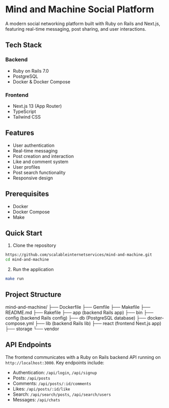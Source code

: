 # Mind and Machine Social Platform

A modern social networking platform built with Ruby on Rails and Next.js, featuring real-time messaging, post sharing, and user interactions.

## Tech Stack

### Backend
- Ruby on Rails 7.0
- PostgreSQL
- Docker & Docker Compose

### Frontend
- Next.js 13 (App Router)
- TypeScript
- Tailwind CSS

## Features
- User authentication
- Real-time messaging
- Post creation and interaction
- Like and comment system
- User profiles
- Post search functionality
- Responsive design

## Prerequisites
- Docker
- Docker Compose
- Make

## Quick Start

1. Clone the repository
```bash
https://github.com/scalableinternetservices/mind-and-machine.git
cd mind-and-machine
```

2. Run the application
```bash
make run
```

## Project Structure
mind-and-machine/
├── Dockerfile
├── Gemfile
├── Makefile
├── README.md
├── Rakefile
├── app (backend Rails app)
├── bin
├── config (backend Rails config)
├── db (PostgreSQL database)
├── docker-compose.yml
├── lib (backend Rails lib)
├── react (frontend Next.js app)
├── storage
└── vendor

## API Endpoints

The frontend communicates with a Ruby on Rails backend API running on `http://localhost:3000`. Key endpoints include:

- Authentication: `/api/login`, `/api/signup`
- Posts: `/api/posts`
- Comments: `/api/posts/:id/comments`
- Likes: `/api/posts/:id/like`
- Search: `/api/search/posts`, `/api/search/users`
- Messages: `/api/chats`